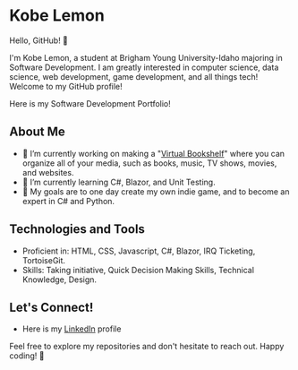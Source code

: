# Kobe Lemon

Hello, GitHub! 👋

I'm Kobe Lemon, a student at Brigham Young University-Idaho majoring in Software Development. I am greatly interested in computer science, data science, web development, game development, and all things tech! Welcome to my GitHub profile!

Here is my Software Development Portfolio!

## About Me

- 🔭 I’m currently working on making a "[Virtual Bookshelf](https://github.com/KobeLemon/VirtualBookshelf)" where you can organize all of your media, such as books, music, TV shows, movies, and websites.
- 🌱 I’m currently learning C#, Blazor, and Unit Testing.
- 📝 My goals are to one day create my own indie game, and to become an expert in C# and Python.

## Technologies and Tools

- Proficient in: HTML, CSS, Javascript, C#, Blazor, IRQ Ticketing, TortoiseGit.
- Skills: Taking initiative, Quick Decision Making Skills, Technical Knowledge, Design.

## Let's Connect!

- Here is my [LinkedIn](https://www.linkedin.com/in/kobe-lemon/) profile

Feel free to explore my repositories and don't hesitate to reach out. Happy coding! 🚀

